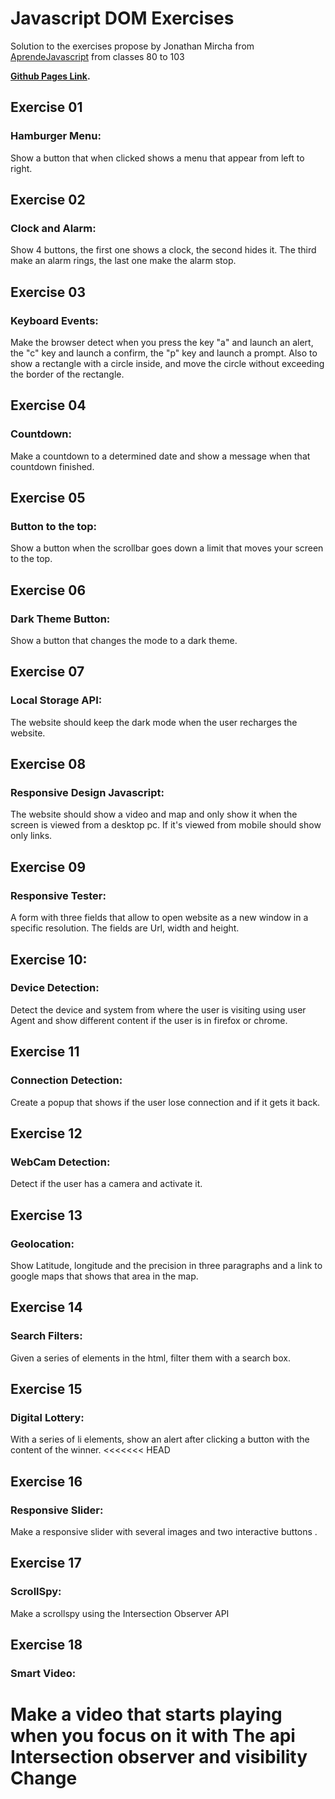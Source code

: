 # Javascript DOM Exercises

Solution to the exercises propose by Jonathan Mircha from [AprendeJavascript](https://aprendejavascript.org/)
from classes 80 to 103

**[Github Pages Link](https://gearyandres94.github.io/domJSExercises/views/).**

## Exercise 01

### Hamburger Menu:

Show a button that when clicked shows a menu that appear from left to right.

## Exercise 02

### Clock and Alarm:

Show 4 buttons, the first one shows a clock, the second hides it. The third make an alarm rings, the last one make the alarm stop.

## Exercise 03

### Keyboard Events:

Make the browser detect when you press the key "a" and launch an alert, the "c" key and launch a confirm, the "p" key and launch a prompt.
Also to show a rectangle with a circle inside, and move the circle without exceeding the border of the rectangle.

## Exercise 04

### Countdown:

Make a countdown to a determined date and show a message when that countdown finished.

## Exercise 05

### Button to the top:

Show a button when the scrollbar goes down a limit that moves your screen to the top.

## Exercise 06

### Dark Theme Button:

Show a button that changes the mode to a dark theme.

## Exercise 07

### Local Storage API:

The website should keep the dark mode when the user recharges the website.

## Exercise 08

### Responsive Design Javascript:

The website should show a video and map and only show it when the screen is viewed from a desktop pc. If it's viewed from mobile should show only links.

## Exercise 09

### Responsive Tester:

A form with three fields that allow to open website as a new window in a specific resolution. The fields are Url, width and height.

## Exercise 10:

### Device Detection:

Detect the device and system from where the user is visiting using user Agent and show different content if the user is in firefox or chrome.

## Exercise 11

### Connection Detection:

Create a popup that shows if the user lose connection and if it gets it back.

## Exercise 12

### WebCam Detection:

Detect if the user has a camera and activate it.

## Exercise 13

### Geolocation:

Show Latitude, longitude and the precision in three paragraphs and a link to google maps that shows that area in the map.

## Exercise 14

### Search Filters:

Given a series of elements in the html, filter them with a search box.

## Exercise 15

### Digital Lottery:

With a series of li elements, show an alert after clicking a button with the content of the winner.
<<<<<<< HEAD

## Exercise 16

### Responsive Slider:

Make a responsive slider with several images and two interactive buttons .

## Exercise 17

### ScrollSpy:

Make a scrollspy using the Intersection Observer API

## Exercise 18

### Smart Video:

# Make a video that starts playing when you focus on it with The api Intersection observer and visibility Change
